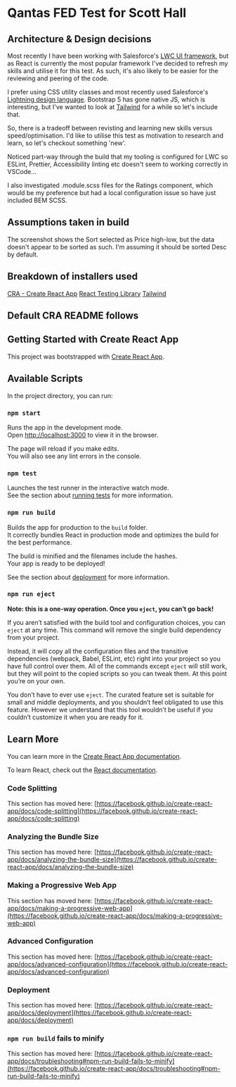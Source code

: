 # Qantas FED Test for Scott Hall

## Architecture &amp; Design decisions

Most recently I have been working with Salesforce's [LWC UI framework](https://lwc.dev/), but as React is currently the most popular framework I've decided to refresh my skills and utilise it for this test.  As such, it's also likely to be easier for the reviewing and peering of the code.

I prefer using CSS utility classes and most recently used Salesforce's [Lightning design language](https://www.lightningdesignsystem.com/).  Bootstrap 5 has gone native JS, which is interesting, but I've wanted to look at [Tailwind](https://tailwindcss.com/) for a while so let's include that.

So, there is a tradeoff between revisting and learning new skills versus speed/optimisation.  I'd like to utilise this test as motivation to research and learn, so let's checkout something 'new'.

Noticed part-way through the build that my tooling is configured for LWC so ESLint, Prettier, Accessibility linting etc doesn't seem to working correctly in VSCode...

I also investigated .module.scss files for the Ratings component, which would be my preference but had a local configuration issue so have just included BEM SCSS.

## Assumptions taken in build

The screenshot shows the Sort selected as Price high-low, but the data doesn't appear to be sorted as such.  I'm assuming it should be sorted Desc by default.

## Breakdown of installers used

[CRA - Create React App](https://create-react-app.dev/docs/getting-started/)
[React Testing Library](https://create-react-app.dev/docs/running-tests#react-testing-library)
[Tailwind](https://tailwindcss.com/docs/guides/create-react-app)

## Default CRA README follows

## Getting Started with Create React App

This project was bootstrapped with [Create React App](https://github.com/facebook/create-react-app).

## Available Scripts

In the project directory, you can run:

### `npm start`

Runs the app in the development mode.\
Open [http://localhost:3000](http://localhost:3000) to view it in the browser.

The page will reload if you make edits.\
You will also see any lint errors in the console.

### `npm test`

Launches the test runner in the interactive watch mode.\
See the section about [running tests](https://facebook.github.io/create-react-app/docs/running-tests) for more information.

### `npm run build`

Builds the app for production to the `build` folder.\
It correctly bundles React in production mode and optimizes the build for the best performance.

The build is minified and the filenames include the hashes.\
Your app is ready to be deployed!

See the section about [deployment](https://facebook.github.io/create-react-app/docs/deployment) for more information.

### `npm run eject`

**Note: this is a one-way operation. Once you `eject`, you can’t go back!**

If you aren’t satisfied with the build tool and configuration choices, you can `eject` at any time. This command will remove the single build dependency from your project.

Instead, it will copy all the configuration files and the transitive dependencies (webpack, Babel, ESLint, etc) right into your project so you have full control over them. All of the commands except `eject` will still work, but they will point to the copied scripts so you can tweak them. At this point you’re on your own.

You don’t have to ever use `eject`. The curated feature set is suitable for small and middle deployments, and you shouldn’t feel obligated to use this feature. However we understand that this tool wouldn’t be useful if you couldn’t customize it when you are ready for it.

## Learn More

You can learn more in the [Create React App documentation](https://facebook.github.io/create-react-app/docs/getting-started).

To learn React, check out the [React documentation](https://reactjs.org/).

### Code Splitting

This section has moved here: [https://facebook.github.io/create-react-app/docs/code-splitting](https://facebook.github.io/create-react-app/docs/code-splitting)

### Analyzing the Bundle Size

This section has moved here: [https://facebook.github.io/create-react-app/docs/analyzing-the-bundle-size](https://facebook.github.io/create-react-app/docs/analyzing-the-bundle-size)

### Making a Progressive Web App

This section has moved here: [https://facebook.github.io/create-react-app/docs/making-a-progressive-web-app](https://facebook.github.io/create-react-app/docs/making-a-progressive-web-app)

### Advanced Configuration

This section has moved here: [https://facebook.github.io/create-react-app/docs/advanced-configuration](https://facebook.github.io/create-react-app/docs/advanced-configuration)

### Deployment

This section has moved here: [https://facebook.github.io/create-react-app/docs/deployment](https://facebook.github.io/create-react-app/docs/deployment)

### `npm run build` fails to minify

This section has moved here: [https://facebook.github.io/create-react-app/docs/troubleshooting#npm-run-build-fails-to-minify](https://facebook.github.io/create-react-app/docs/troubleshooting#npm-run-build-fails-to-minify)
